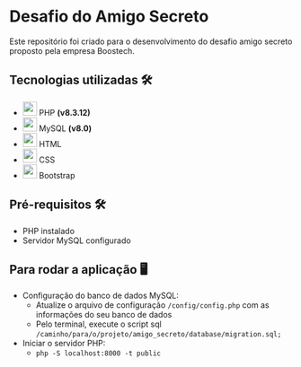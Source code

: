 # Desafio do Amigo Secreto
Este repositório foi criado para o desenvolvimento do desafio amigo secreto proposto pela empresa Boostech.

## Tecnologias utilizadas 🛠️
- <img src="https://skillicons.dev/icons?i=php" width='25px'/> PHP **(v8.3.12)**
- <img src="https://skillicons.dev/icons?i=mysql" width='25px'/> MySQL **(v8.0)**
- <img src="https://skillicons.dev/icons?i=html" width='25px'/> HTML 
- <img src="https://skillicons.dev/icons?i=css" width='25px'/> CSS
- <img src="https://skillicons.dev/icons?i=bootstrap" width='25px'/> Bootstrap

## Pré-requisitos 🛠️
* PHP instalado
* Servidor MySQL configurado

## Para rodar a aplicação 🖥️
- Configuração do banco de dados MySQL:
  - Atualize o arquivo de configuração `/config/config.php` com as informações do seu banco de dados 
  - Pelo terminal, execute o script sql `/caminho/para/o/projeto/amigo_secreto/database/migration.sql;`
- Iniciar o servidor PHP:
  - `php -S localhost:8000 -t public` 
